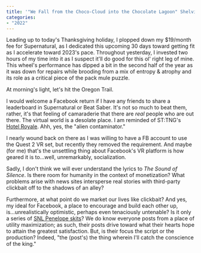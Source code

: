 ```yaml
---
title: '"We Fall from the Choco-Cloud into the Chocolate Lagoon" Shelving the Entropy and Atrophy Trophy'
categories:
- "2022"
---
```


Leading up to today's Thanksgiving holiday, I plopped down my $19/month fee for Supernatural, as I dedicated this upcoming 30 days toward getting fit as I accelerate toward 2023's pace.  Throughout yesterday, I invested two hours of my time into it as I suspect it'll do good for this ol' right leg of mine.  This wheel's performance has dipped a bit in the second half of the year as it was down for repairs while brooding from a mix of entropy & atrophy and its role as a critical piece of the pack mule puzzle.

At morning's light, let's hit the Oregon Trail.

I would welcome a Facebook return if I have any friends to share a leaderboard in Supernatural or Beat Saber.  It's not so much to beat them, rather, it's that feeling of camaraderie that there are *real* people who are out there.  The virtual world is a desolate place.   I am reminded of ST:TNG's [Hotel Royale](https://youtu.be/j24sqLwndlk?t=116).  Ahh, yes, the "alien contaminator."

I nearly wound back on there as I was willing to have a FB account to use the Quest 2 VR set, but recently they removed the requirement.  And maybe (for me) that's the unsettling thing about Facebook's VR platform is how geared it is to...well, unremarkably, socialization. 

Sadly, I don't think we will ever understand the lyrics to *The Sound of Silence*.  Is there room for humanity in the context of monetization?  What problems arise with news sites intersperse real stories with third-party clickbait off to the shadows of an alley?

Furthermore, at what point do we market our lives like clickbait?  And yes, my ideal for Facebook, a place to encourage and build each other up, is...unrealistically optimistic, perhaps even tenaciously untenable?  Is it only a series of [SNL Penelope skits](https://www.youtube.com/watch?v=w4maUKzCRCk)? We do know everyone posts from a place of utility maximization; as such, their posts drive toward what their hearts hope to attain the greatest satisfaction. But, is their focus the script or the production? Indeed, "the (post's) the thing wherein I'll catch the conscience of the king."